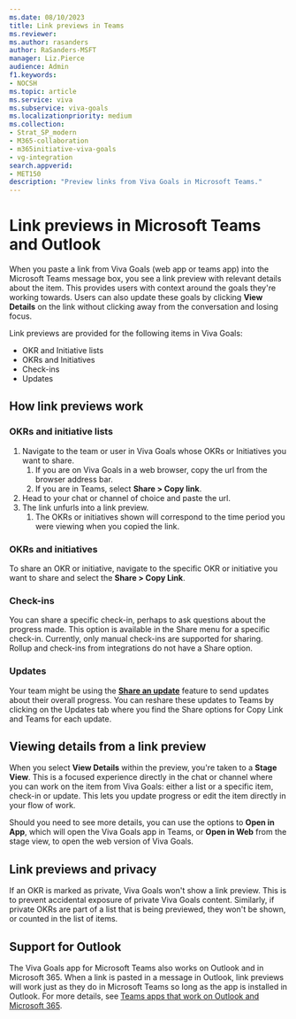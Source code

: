 ```yaml
---
ms.date: 08/10/2023
title: Link previews in Teams 
ms.reviewer: 
ms.author: rasanders
author: RaSanders-MSFT
manager: Liz.Pierce
audience: Admin
f1.keywords:
- NOCSH
ms.topic: article
ms.service: viva
ms.subservice: viva-goals
ms.localizationpriority: medium
ms.collection:  
- Strat_SP_modern
- M365-collaboration
- m365initiative-viva-goals
- vg-integration  
search.appverid:
- MET150
description: "Preview links from Viva Goals in Microsoft Teams."
---
```


# Link previews in Microsoft Teams and Outlook

When you paste a link from Viva Goals (web app or teams app) into the Microsoft Teams message box, you see a link preview with relevant details about the item. This provides users with context around the goals they're working towards. Users can also update these goals by clicking **View Details** on the link without clicking away from the conversation and losing focus.

Link previews are provided for the following items in Viva Goals:

- OKR and Initiative lists
- OKRs and Initiatives
- Check-ins
- Updates

## How link previews work

### OKRs and initiative lists

1. Navigate to the team or user in Viva Goals whose OKRs or Initiatives you want to share.
    1. If you are on Viva Goals in a web browser, copy the url from the browser address bar.
    1. If you are in Teams, select **Share > Copy link**.
1. Head to your chat or channel of choice and paste the url.
1. The link unfurls into a link preview.
    1. The OKRs or initiatives shown will correspond to the time period you were viewing when you copied the link.

### OKRs and initiatives

To share an OKR or initiative, navigate to the specific OKR or initiative you want to share and select the **Share > Copy Link**.

### Check-ins

You can share a specific check-in, perhaps to ask questions about the progress made. This option is available in the Share menu for a specific check-in. Currently, only manual check-ins are supported for sharing. Rollup and check-ins from integrations do not have a Share option.

### Updates

Your team might be using the **[Share an update](goals-broadcast.md)** feature to send updates about their overall progress. You can reshare these updates to Teams by clicking on the Updates tab where you find the Share options for Copy Link and Teams for each update.

## Viewing details from a link preview

When you select **View Details** within the preview, you're taken to a **Stage View**. This is a focused experience directly in the chat or channel where you can work on the item from Viva Goals: either a list or a specific item, check-in or update. This lets you update progress or edit the item directly in your flow of work.

Should you need to see more details, you can use the options to **Open in App**, which will open the Viva Goals app in Teams, or **Open in Web** from the stage view, to open the web version of Viva Goals.

## Link previews and privacy

If an OKR is marked as private, Viva Goals won't show a link preview. This is to prevent accidental exposure of private Viva Goals content. Similarly, if private OKRs are part of a list that is being previewed, they won't be shown, or counted in the list of items.  

## Support for Outlook

The Viva Goals app for Microsoft Teams also works on Outlook and in Microsoft 365. When a link is pasted in a message in Outlook, link previews will work just as they do in Microsoft Teams so long as the app is installed in Outlook. For more details, see [Teams apps that work on Outlook and Microsoft 365](/microsoft-365/admin/manage/teams-apps-work-on-outlook-and-m365).
